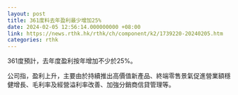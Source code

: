 ```yaml
---
layout: post
title: 361度料去年盈利最少增加25%
date: 2024-02-05 12:56:14.000000000 +08:00
link: https://news.rthk.hk/rthk/ch/component/k2/1739220-20240205.htm
categories: rthk
---
```


361度預計，去年度盈利按年增加不少於25%。

公司指，盈利上升，主要由於持續推出高價值新產品、終端零售景氣促進營業額穩健增長、毛利率及經營溢利率改善、加強分銷商信貸管理等。
